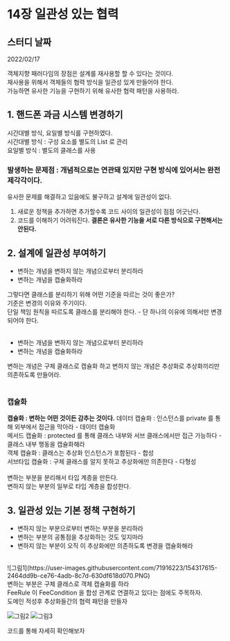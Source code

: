 # 14장 일관성 있는 협력

## 스터디 날짜
2022/02/17

객체지향 패러다임의 장점은 설계를 재사용할 할 수 있다는 것이다.<br>
재사용을 위해서 객체들의 협력 방식을 일관성 있게 만들어야 한다.<br>
가능하면 유사한 기능을 구현하기 위해 유사한 협력 패턴을 사용하라.
## 1. 핸드폰 과금 시스템 변경하기
시간대별 방식, 요일별 방식를 구현하였다.<br>
시간대별 방식 : 구성 요소를 별도의 List 로 관리<br>
요일별 방식 : 별도의 클래스를 사용<br>

### 발생하는 문제점 : 개념적으로는 연관돼 있지만 구현 방식에 있어서는 완전 제각각이다.
유사한 문제를 해결하고 있음에도 불구하고 설계에 일관성이 없다.<br>
1. 새로운 정책을 추가하면 추가할수록 코드 사이의 일관성이 점점 어긋난다.
2. 코드를 이해하기 어려워진다.
**결론은 유사한 기능을 서로 다른 방식으로 구현해서는 안된다.**

## 2. 설계에 일관성 부여하기
- 변하는 개념을 변하지 않는 개념으로부터 분리하라
- 변하는 개념을 캡슐화하라

그렇다면 클래스를 분리하기 위해 어떤 기준을 따르는 것이 좋은가?<br>
기준은 변경의 이유와 주기이다.<br>
단일 책임 원칙을 따르도록 클래스를 분리해야 한다. - 단 하나의 이유에 의해서만 변경되어야 한다.<br>
<br>
- 변하는 개념을 변하지 않는 개념으로부터 분리하라
- 변하는 개념을 캡슐화하라

변하는 개념은 구체 클래스로 캡슐화 하고 변하지 않는 개념은 추상화로 추상화끼리만 의존하도록 만들어라.<br>
<br>

### 캡슐화
**캡슐화 : 변하는 어떤 것이든 감추는 것이다.**
데이터 캡슐화 : 인스턴스를 private 를 통해 외부에서 접근을 막아라 - 데이터 캡슐화<br>
메서드 캡슐화 : protected 를 통해 클래스 내부와 서브 클래스에서만 접근 가능하다 - 클래스 내부 행동을 캡슐화해라<br>
객체 캡슐화 : 클래스는 추상화 인스턴스가 포함된다 - 합성<br>
서브타입 캡슐화 : 구체 클래스를 알지 못하고 추상화에만 의존한다 - 다형성<br>
<br>
변하는 부분을 분리해서 타입 계층을 만든다.<br>
변하지 않는 부분의 일부로 타입 계층을 합성한다.<br>

## 3. 일관성 있는 기본 정책 구현하기
- 변하지 않는 부분으로부터 변하는 부분을 분리하라
- 변하는 부분의 공통점을 추상화하는 것도 잊지마라
- 변하지 않는 부분이 오직 이 추상화에만 의존하도록 변경을 캡슐화해라<br>

<br>
![그림1](https://user-images.githubusercontent.com/71916223/154317615-2464dd9b-ce76-4adb-8c7d-630df618d070.PNG)
<br>
변하는 부분은 구체 클래스로 객체 캡슐화를 하라<br>
FeeRule 이 FeeCondition 을 합성 관계로 연결하고 있다는 점에도 주목하자.<br>
도메인 적성후 추상화들간의 협력 패턴을 만들자<br>

![그림2](https://user-images.githubusercontent.com/71916223/154317620-2e94365d-5ed5-4abc-8e30-26fea0ac3535.PNG)
![그림3](https://user-images.githubusercontent.com/71916223/154317622-a1de7322-fac7-4f25-8360-aca97ad6057b.PNG)
<br>

코드를 통해 자세히 확인해보자